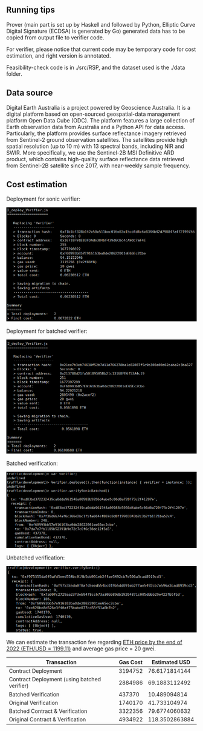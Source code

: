 ## Running tips



Prover (main part is set up by Haskell and followed by Python, Elliptic Curve Digital Signature (ECDSA) is generated by Go) generated data has to be copied from output file to verifier code.

For verifier, please notice that current code may be temporary code for cost estimation, and right version is annotated.

Feasibility-check code is in ./src/RSP, and the dataset used is the ./data folder.



## Data source



Digital Earth Australia is a project powered by Geoscience Australia. It is a digital platform based on open-sourced geospatial-data management platform Open Data Cube (ODC). The platform features a large collection of Earth observation data from Australia and a Python API for data access. Particularly, the platform provides surface reflectance imagery retrieved from Sentinel-2 ground observation satellites. The satellites provide high spatial resolution (up to 10 m) with 13 spectral bands, including NIR and SWIR. More specifically, we use the Sentinel-2B MSI Definitive ARD product, which contains high-quality surface reflectance data retrieved from Sentinel-2B satellite since 2017, with near-weekly sample frequency.



## Cost estimation



Deployment for sonic verifier:

![2](2.png)



Deployment for batched verifier:

![2](4.png)



Batched verification:

![3](3.png)



Unbatched verification:

![1](1.png)



We can estimate the transaction fee regarding [ETH price by the end of 2022 (ETH/USD = 1199.11)](https://ycharts.com/indicators/ethereum_price) and average gas price = 20 gwei.



| Transaction                                  | Gas Cost | Estimated USD  |
| -------------------------------------------- | -------- | -------------- |
| Contract Deployment                          | 3194752  | 76.6171814144  |
| Contract Deployment (using batched verifier) | 2884986  | 69.1883112492  |
| Batched Verification                         | 437370   | 10.489094814   |
| Original Verification                        | 1740170  | 41.733104974   |
| Batched Contract & Verification              | 3322356  | 79.6774060632  |
| Original Contract & Verification             | 4934922  | 118.3502863884 |




